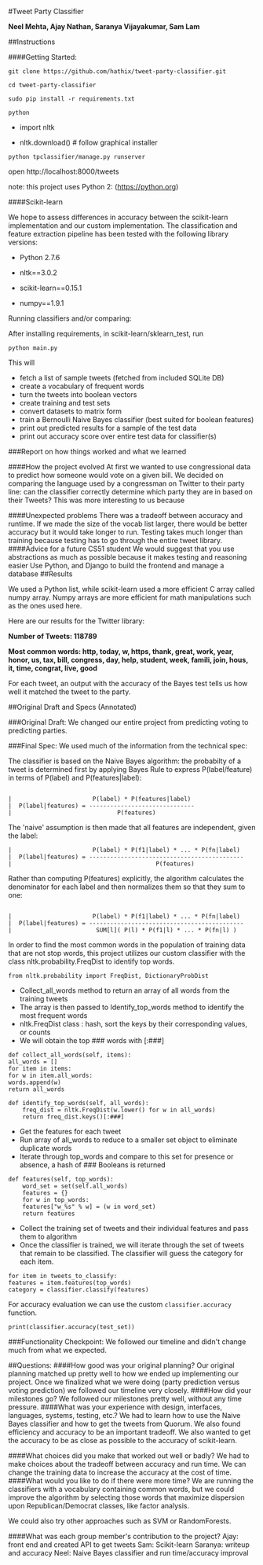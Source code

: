#Tweet Party Classifier

**Neel Mehta, Ajay Nathan, Saranya Vijayakumar, Sam Lam**

##Instructions

####Getting Started:

```git clone https://github.com/hathix/tweet-party-classifier.git```

```cd tweet-party-classifier```

```sudo pip install -r requirements.txt```

```python```

   - import nltk
  
   - nltk.download() # follow graphical installer
  
```python tpclassifier/manage.py runserver```

 open http://localhost:8000/tweets 

note: this project uses Python 2: (https://python.org)

####Scikit-learn

We hope to assess differences in accuracy between the scikit-learn implementation and our custom implementation. The classification and feature extraction pipeline has been tested with the
following library versions:

- Python 2.7.6

- nltk==3.0.2

- scikit-learn==0.15.1

- numpy==1.9.1

Running classifiers and/or comparing:

After installing requirements, in scikit-learn/sklearn_test, run

```python main.py```

This will

- fetch a list of sample tweets (fetched from included SQLite DB)
- create a vocabulary of frequent words
- turn the tweets into boolean vectors
- create training and test sets
- convert datasets to matrix form
- train a Bernoulli Naive Bayes classifier (best suited for boolean features)
- print out predicted results for a sample of the test data
- print out accuracy score over entire test data for classifier(s)


###Report on how things worked and what we learned

####How the project evolved
At first we wanted to use congressional data to predict how someone would vote on a given bill. We decided on comparing the language used by a congressman on Twitter to their party line: can the classifier correctly determine which party they are in based on their Tweets? This was more interesting to us because 

####Unexpected problems
There was a tradeoff between accuracy and runtime. If we made the size of the vocab list larger, there would be better accuracy but it would take longer to run. Testing takes much longer than training because testing has to go through the entire tweet library.
####Advice for a future CS51 student
We would suggest that you use abstractions as much as possible because it makes testing and reasoning easier
Use Python, and Django to build the frontend and manage a database
##Results

We used a Python list, while scikit-learn used a more efficient C array called numpy array. Numpy arrays are more efficient for math manipulations such as the ones used here. 

Here are our results for the Twitter library: 

**Number of Tweets: 118789**

**Most common words: http, today, w, https, thank, great, work, year, honor, us, tax, bill, congress, day, help, student, week, famili, join, hous, it, time, congrat, live, good**

For each tweet, an output with the accuracy of the Bayes test tells us how well it matched the tweet to the party. 


##Original Draft and Specs (Annotated)


###Original Draft: 
We changed our entire project from predicting voting to predicting parties. 

###Final Spec: 
We used much of the information from the technical spec:

The classifier is based on the Naive Bayes algorithm: the probabilty of a tweet is determined first by applying Bayes Rule to express P(label/feature) in terms of P(label) and P(features|label):

```

|                       P(label) * P(features|label)
|  P(label|features) = ------------------------------
|                              P(features)

```

The 'naive' assumption is then made that all features are independent, given the label:

```
|                       P(label) * P(f1|label) * ... * P(fn|label)
|  P(label|features) = --------------------------------------------
|                                         P(features)

```

Rather than computing P(features) explicitly, the algorithm
calculates the denominator for each label and then normalizes them so that they
sum to one:

```

|                       P(label) * P(f1|label) * ... * P(fn|label)
|  P(label|features) = --------------------------------------------
|                        SUM[l]( P(l) * P(f1|l) * ... * P(fn|l) )

```

In order to find the most common words in the population of training data that are not stop words, this project utilizes our custom classifier with the class nltk.probability.FreqDist to identify top words.

```
from nltk.probability import FreqDist, DictionaryProbDist

```

- Collect_all_words method to return an array of all words from the training tweets
- The array is then passed to Identify_top_words method to identify the most frequent words
- nltk.FreqDist class : hash, sort the keys by their corresponding values, or counts
- We will obtain the top ### words with [:###]

```
def collect_all_words(self, items):
all_words = []
for item in items:
for w in item.all_words:
words.append(w)
return all_words

def identify_top_words(self, all_words):
    freq_dist = nltk.FreqDist(w.lower() for w in all_words)
    return freq_dist.keys()[:###]
```

- Get the features for each tweet
- Run array of all_words to reduce to a smaller set object to eliminate duplicate words
- Iterate through top_words and compare to this set for presence or absence, a hash of ### Booleans is returned

```
def features(self, top_words):
    word_set = set(self.all_words)
    features = {}
    for w in top_words:
    features["w_%s" % w] = (w in word_set)
    return features

```

- Collect the training set of tweets and their individual features and pass them to algorithm
- Once the classifier is trained, we will iterate through the set of tweets that remain to be classified. The classifier will guess the category for each item.

```
for item in tweets_to_classify:
features = item.features(top_words)
category = classifier.classify(features)
```

For accuracy evaluation we can use the custom `classifier.accuracy` function.

```
print(classifier.accuracy(test_set))
```

###Functionality Checkpoint:
We followed our timeline and didn't change much from what we expected. 

##Questions:
####How good was your original planning?
Our original planning matched up pretty well to how we ended up implementing our project. Once we finalized what we were doing (party prediction versus voting prediction) we followed our timeline very closely.
####How did your milestones go?
We followed our milestones pretty well, without any time pressure. 
####What was your experience with design, interfaces, languages, systems, testing, etc.?
We had to learn how to use the Naive Bayes classifier and how to get the tweets from Quorum. We also found efficiency and accuracy to be an important tradeoff. We also wanted to get the accuracy to be as close as possible to the accuracy of scikit-learn. 

####What choices did you make that worked out well or badly?
We had to make choices about the tradeoff between accuracy and run time. We can change the training data to increase the accuracy at the cost of time. 
####What would you like to do if there were more time?
We are running the classifiers with a vocabulary containing common words, but we could improve the algorithm by selecting those words that maximize dispersion upon Republican/Democrat classes, like factor analysis. 

We could also try other approaches such as SVM or RandomForests. 


####What was each group member's contribution to the project?
Ajay: front end and created API to get tweets
Sam: Scikit-learn
Saranya: writeup and accuracy
Neel: Naive Bayes classifier and run time/accuracy improval 


